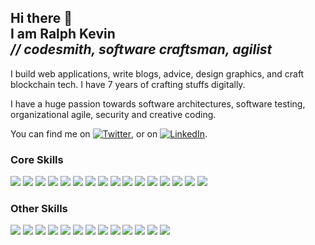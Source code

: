<h2>
  Hi there 👋 <br/>
  I am Ralph Kevin <br/>
  <i>// codesmith, software craftsman, agilist</i>
</h1>

I build web applications, write blogs, advice, design graphics, and craft blockchain tech.
I have 7 years of crafting stuffs digitally.

I have a huge passion towards software architectures, software testing, organizational agile, security and creative coding.


<!-- Actual text -->

You can find me on [![Twitter][1.2]][1], or on [![LinkedIn][2.2]][2].

<!-- Icons -->

[1.2]: http://i.imgur.com/wWzX9uB.png (twitter icon without padding)
[2.2]: https://raw.githubusercontent.com/MartinHeinz/MartinHeinz/master/linkedin-3-16.png (LinkedIn icon without padding)

<!-- Links to your social media accounts -->

[1]: https://twitter.com/ralphcasipe1
[2]: https://www.linkedin.com/in/ralph-casipe/

### Core Skills
  
  ![](https://img.shields.io/badge/-JavaScript-2C3E50?style=for-the-badge&logo=javascript)
  ![](https://img.shields.io/badge/-TypeScript-2C3E50?style=for-the-badge&logo=typescript)
  ![](https://img.shields.io/badge/-Git-2C3E50?style=for-the-badge&logo=git)
  ![](https://img.shields.io/badge/-unix-2C3E50?style=for-the-badge&logo=linux)
  ![](https://img.shields.io/badge/-VSCode-2C3E50?style=for-the-badge&logo=visual-studio-code)
  ![](https://img.shields.io/badge/-MongoDB-2C3E50?style=for-the-badge&logo=mongodb)
  ![](https://img.shields.io/badge/-PostgreSQL-2C3E50?style=for-the-badge&logo=postgresql)
  ![](https://img.shields.io/badge/-Redis-2C3E50?style=for-the-badge&logo=redis)
  ![](https://img.shields.io/badge/-Bazel-2C3E50?style=for-the-badge&logo=bazel)
  ![](https://img.shields.io/badge/-CircleCI-2C3E50?style=for-the-badge&logo=circleci)
  ![](https://img.shields.io/badge/-Github%20Actions-2C3E50?style=for-the-badge&logo=github)
  ![](https://img.shields.io/badge/-GraphQL-2C3E50?style=for-the-badge&logo=graphql)
  ![](https://img.shields.io/badge/-Docker-2C3E50?style=for-the-badge&logo=docker)
  ![](https://img.shields.io/badge/-NodeJS-2C3E50?style=for-the-badge&logo=node)
  ![](https://img.shields.io/badge/-Express-2C3E50?style=for-the-badge&logo=express)
  ![](https://img.shields.io/badge/-Koa-2C3E50?style=for-the-badge&logo=koa)
  
### Other Skills
  ![](https://img.shields.io/badge/-Ruby-CCD1D8?style=flat-square&logo=ruby)
  ![](https://img.shields.io/badge/-Elixir-CCD1D8?style=flat-square&logo=elixir)
  ![](https://img.shields.io/badge/-Go-CCD1D8?style=flat-square&logo=go)
  ![](https://img.shields.io/badge/-RethinkDB-CCD1D8?style=flat-square&logo=rethinkdb)
  ![](https://img.shields.io/badge/-RabbitMQ-CCD1D8?style=flat-square&logo=rabbitmq)
  ![](https://img.shields.io/badge/-ActiveMQ-CCD1D8?style=flat-square&logo=activemq)
  ![](https://img.shields.io/badge/-Grafana-CCD1D8?style=flat-square&logo=grafana)
  ![](https://img.shields.io/badge/-Prometheus-CCD1D8?style=flat-square&logo=prometheus) 
  ![](https://img.shields.io/badge/-Kubernetes-CCD1D8?style=flat-square&logo=kubernetes)
  ![](https://img.shields.io/badge/-Mocha-CCD1D8?style=flat-square&logo=mocha)
  ![](https://img.shields.io/badge/-Postman-CCD1D8?style=flat-square&logo=postman)
  ![](https://img.shields.io/badge/-Gherkin-CCD1D8?style=flat-square&logo=cucumber)
  ![](https://img.shields.io/badge/-NestJS-CCD1D8?style=flat-square&logo=nestjs)

<!--
**ralphcasipe1/ralphcasipe1** is a ✨ _special_ ✨ repository because its `README.md` (this file) appears on your GitHub profile.

Here are some ideas to get you started:

- 🔭 I’m currently working on ...
- 🌱 I’m currently learning ...
- 👯 I’m looking to collaborate on ...
- 🤔 I’m looking for help with ...
- 💬 Ask me about ...
- 📫 How to reach me: ...
- 😄 Pronouns: ...
- ⚡ Fun fact: ...
-->
